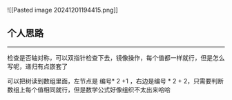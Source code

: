 
![[Pasted image 20241201194415.png]]

## 个人思路
---
检查是否轴对称，可以双指针检查下去，镜像操作，每个值都一样就行，但是怎么写呢，递归有点嵌套了

可以把树读到数组里面，左节点是 编号\* 2 +1 ，右边是编号 \* 2 + 2，只需要判断数组上每个值相同就行，但是数学公式好像组织不太出来哈哈

